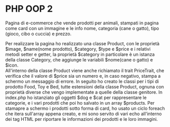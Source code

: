 # PHP OOP 2

Pagina di e-commerce che vende prodotti per animali, stampati in pagina come card con un immagine e le info nome, categoria (cane o gatto), tipo (gioco, cibo o cuccia) e prezzo.

Per realizzare la pagina ho realizzato una classe Product, con le proprietà $image, $name(nome prodotto), $category, $type e $price e i relativi metodi setter e getter, la proprietà $category in particolare è un istanza della classe Category, che aggiunge le variabili $nome(cane o gatto) e $icon.   
All'interno della classe Product viene anche richiamato il trait PriceTrait, che verifica che il valore di $price sia un numero e, in caso negativo, stampa a schermo un messaggio di errore.
In seguito ho creato le classi per i tipi di prodotto Food, Toy e Bed, tutte estensioni della classe Product, ognuna con proprietà diverse che vengo implementate a quelle della classe genitore. 
In index.php ho istanziato gli oggetti $dog e $cat per rappresentare le categorie, e i vari prodotti che poi ho salvato in un array $products.
Per stamapre a schermo i prodotti sotto forma di card, ho usato un ciclo foreach che itera sull'array appena creato, e mi sono servito di vari echo all'interno dei tag HTML per riportare le informazioni dei prodotti e le loro immagini.  
